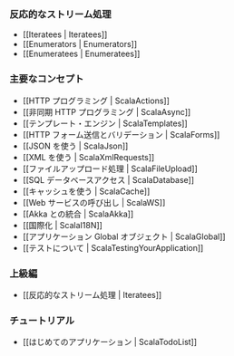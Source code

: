 <!--
### Handling data streams reactively
-->
### 反応的なストリーム処理

- [[Iteratees | Iteratees]]
- [[Enumerators | Enumerators]]
- [[Enumeratees | Enumeratees]]

<!--
### Main concepts
-->
### 主要なコンセプト

<!--
- [[HTTP programming | ScalaActions]]
- [[Asynchronous HTTP programming | ScalaAsync]]
- [[The template engine | ScalaTemplates]]
- [[HTTP form submission and validation | ScalaForms]]
- [[Working with JSON | ScalaJson]]
- [[Working with XML | ScalaXmlRequests]]
- [[Handling file upload | ScalaFileUpload]]
- [[Accessing an SQL database | ScalaDatabase]]
- [[Using the Cache | ScalaCache]]
- [[Calling WebServices | ScalaWS]]
- [[Integrating with Akka | ScalaAkka]]
- [[Internationalization | ScalaI18N]]
- [[The application Global object | ScalaGlobal]]
- [[Testing your application | ScalaTestingYourApplication]]
-->
- [[HTTP プログラミング | ScalaActions]]
- [[非同期 HTTP プログラミング | ScalaAsync]]
- [[テンプレート・エンジン | ScalaTemplates]]
- [[HTTP フォーム送信とバリデーション | ScalaForms]]
- [[JSON を使う | ScalaJson]]
- [[XML を使う | ScalaXmlRequests]]
- [[ファイルアップロード処理 | ScalaFileUpload]]
- [[SQL データベースアクセス | ScalaDatabase]]
- [[キャッシュを使う | ScalaCache]]
- [[Web サービスの呼び出し | ScalaWS]]
- [[Akka との統合 | ScalaAkka]]
- [[国際化 | ScalaI18N]]
- [[アプリケーション Global オブジェクト | ScalaGlobal]]
- [[テストについて | ScalaTestingYourApplication]]
    
<!--
### Advanced topics
-->
### 上級編

<!--
- [[Handling data streams reactively | Iteratees]]
-->
- [[反応的なストリーム処理 | Iteratees]]

<!--
### Tutorials
-->
### チュートリアル

<!--
- [[Your first application | ScalaTodoList]]
-->
- [[はじめてのアプリケーション | ScalaTodoList]]
